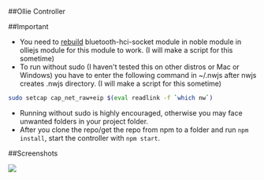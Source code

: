 ##Ollie Controller

##Important

* You need to [rebuild](https://github.com/nwjs/nw.js/wiki/build-native-modules-with-nw-gyp) bluetooth-hci-socket module in noble module in olliejs module for this module to work. (I will make a script for this sometime)
* To run without sudo (I haven't tested this on other distros or Mac or Windows) you have to enter the following command in ~/.nwjs after nwjs creates .nwjs directory. (I will make a script for this sometime)

```sh
sudo setcap cap_net_raw+eip $(eval readlink -f `which nw`)
```

* Running without sudo is highly encouraged, otherwise you may face unwanted folders in your project folder.
* After you clone the repo/get the repo from npm to a folder and run ```npm install```, start the controller with ```npm start```.

##Screenshots

![](/../screenshots/1.png?raw=true)

